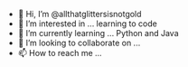 - 👋 Hi, I’m @allthatglittersisnotgold
- 👀 I’m interested in ... learning to code
- 🌱 I’m currently learning ... Python and Java
- 💞️ I’m looking to collaborate on ...
- 📫 How to reach me ...

<!---
allthatglittersisnotgold/allthatglittersisnotgold is a ✨ special ✨ repository because its `README.md` (this file) appears on your GitHub profile.
You can click the Preview link to take a look at your changes.
--->
